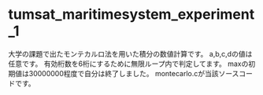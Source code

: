 # tumsat_maritimesystem_experiment_1
大学の課題で出たモンテカルロ法を用いた積分の数値計算です。
a,b,c,dの値は任意です。
有効桁数を6桁にするために無限ループ内で判定してます。
maxの初期値は30000000程度で自分は終了しました。
montecarlo.cが当該ソースコードです。
